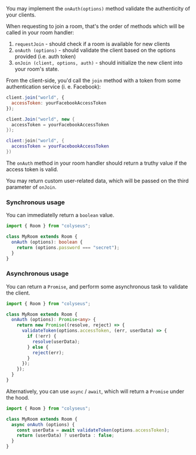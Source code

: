 You may implement the `onAuth(options)` method validate the authenticity of your clients.

When requesting to join a room, that's the order of methods which will be called in your room handler:

1. `requestJoin` - should check if a room is available for new clients
2. `onAuth (options)` - should validate the client based on the options provided (i.e. auth token)
3. `onJoin (client, options, auth)` - should initialize the new client into your room's state.

From the client-side, you'd call the `join` method with a token from some authentication service (i. e. Facebook):

```javascript fct_label="JavaScript"
client.join("world", {
  accessToken: yourFacebookAccessToken
});
```

```csharp fct_label="C#"
client.Join("world", new {
  accessToken = yourFacebookAccessToken
});
```

```lua fct_label="Lua"
client:join("world", {
  accessToken = yourFacebookAccessToken
})
```

The `onAuth` method in your room handler should return a truthy value if the
access token is valid.

You may return custom user-related data, which will be passed on the third
parameter of `onJoin`.

### Synchronous usage

You can immediatelly return a `boolean` value.

```typescript
import { Room } from "colyseus";

class MyRoom extends Room {
  onAuth (options): boolean {
    return (options.password === "secret");
  }
}
```

### Asynchronous usage

You can return a `Promise`, and perform some asynchronous task to validate the client.

```typescript
import { Room } from "colyseus";

class MyRoom extends Room {
  onAuth (options): Promise<any> {
    return new Promise((resolve, reject) => {
      validateToken(options.accessToken, (err, userData) => {
        if (!err) {
          resolve(userData);
        } else {
          reject(err);
        }
      });
    });
  }
}
```

Alternatively, you can use `async` / `await`, which will return a `Promise` under the hood.

```typescript
import { Room } from "colyseus";

class MyRoom extends Room {
  async onAuth (options) {
    const userData = await validateToken(options.accessToken);
    return (userData) ? userData : false;
  }
}
```
